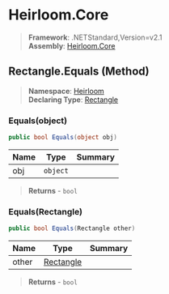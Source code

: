 # Heirloom.Core

> **Framework**: .NETStandard,Version=v2.1  
> **Assembly**: [Heirloom.Core][0]

## Rectangle.Equals (Method)

> **Namespace**: [Heirloom][0]  
> **Declaring Type**: [Rectangle][1]

### Equals(object)

```cs
public bool Equals(object obj)
```

| Name | Type     | Summary |
|------|----------|---------|
| obj  | `object` |         |

> **Returns** - `bool`

### Equals(Rectangle)

```cs
public bool Equals(Rectangle other)
```

| Name  | Type           | Summary |
|-------|----------------|---------|
| other | [Rectangle][1] |         |

> **Returns** - `bool`

[0]: ../../../Heirloom.Core.md
[1]: ../Rectangle.md
